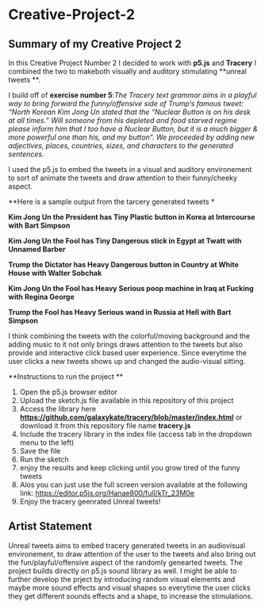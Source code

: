 # Creative-Project-2

## Summary of my Creative Project 2

In this Creative Project Number 2 I decided to work with **p5.js** and **Tracery** I combined the two to makeboth visually and auditory stimulating **unreal tweets **. 

I build off of **exercise number 5**:_The Tracery text grammar aims in a playful way to bring forward the funny/offensive side of Trump’s famous tweet: “North Korean Kim Jong Un stated that the “Nuclear Button is on his desk at all times.” Will someone from his depleted and food starved regime please inform him that I too have a Nuclear Button, but it is a much bigger & more powerful one than his, and my button”. We proceeded by adding new adjectives, places, countries, sizes, and characters to the generated sentences._ 

I used the p5.js to embed the tweets in a visual and auditory environement to sort of animate the tweets and draw attention to their funny/cheeky aspect. 


**Here is a sample output from the tarcery generated tweets * 

**Kim Jong Un the President has Tiny Plastic button in Korea at Intercourse with Bart Simpson**

**Kim Jong Un the Fool has Tiny Dangerous stick in Egypt at Twatt with Unnamed Barber**

**Trump the Dictator has Heavy Dangerous button in Country at White House with Walter Sobchak**

**Kim Jong Un the Fool has Heavy Serious poop machine in Iraq at Fucking with Regina George**

**Trump the Fool has Heavy Serious wand in Russia at Hell with Bart Simpson**

I think combining the tweets with the colorful/moving background and the adding music to it not only brings draws attention to the tweets but also provide and interactive click based user experience. Since everytime the user clicks a new tweets shows up and changed the audio-visual sitting. 


**Instructions to run the project ** 

1. Open the p5.js browser editor
2. Upload the sketch.js file available in this repository of this project
3. Access the library here **https://github.com/galaxykate/tracery/blob/master/index.html** or download it from this repository file name **tracery.js**
4. Include the tracery library in the index file (access tab in the dropdown menu to the left) 
5. Save the file
6. Run the sketch
7. enjoy the results and keep clicking until you grow tired of the funny tweets
8. Alos you can just use the full screen version available at the following link: https://editor.p5js.org/Hanae800/full/kTr_23M0e
9. Enjoy the tracery geenrated Unreal tweets! 

## Artist Statement

Unreal tweets aims to embed tracery generated tweets in an audiovisual environement, to draw attention of the user to the tweets and also bring out the fun/playful/offensive aspect of the randomly genearted tweets. The project builds directly on p5.js sound library as well. I might be able to further develop the prject by introducing random visual elements and maybe more sound effects and visual shapes so everytime the user clicks they get different sounds effects and a shape, to increase the stimulations. 

